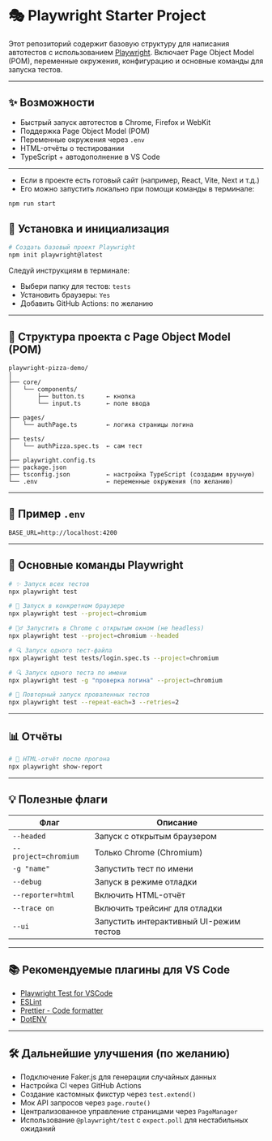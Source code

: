 # 🎭 Playwright Starter Project

Этот репозиторий содержит базовую структуру для написания автотестов с использованием [Playwright](https://playwright.dev/). Включает Page Object Model (POM), переменные окружения, конфигурацию и основные команды для запуска тестов.

---

## ✨ Возможности

- Быстрый запуск автотестов в Chrome, Firefox и WebKit
- Поддержка Page Object Model (POM)
- Переменные окружения через `.env`
- HTML-отчёты о тестировании
- TypeScript + автодополнение в VS Code

---

- Eсли в проекте есть готовый сайт (например, React, Vite, Next и т.д.)
- Его можно запустить локально при помощи команды в терминале:
```bash
npm run start
```

## 🚀 Установка и инициализация

```bash
# Создать базовый проект Playwright
npm init playwright@latest
```

Следуй инструкциям в терминале:
- Выбери папку для тестов: `tests`
- Установить браузеры: `Yes`
- Добавить GitHub Actions: по желанию

---

## 🧰 Структура проекта с Page Object Model (POM)

```
playwright-pizza-demo/
│
├── core/
│   └── components/
│       ├── button.ts      ← кнопка
│       └── input.ts       ← поле ввода
│
├── pages/
│   └── authPage.ts        ← логика страницы логина
│
├── tests/
│   └── authPizza.spec.ts  ← сам тест
│
├── playwright.config.ts
├── package.json
├── tsconfig.json          ← настройка TypeScript (создадим вручную)
└── .env                   ← переменные окружения (по желанию)

```

---

## 📂 Пример `.env`

```env
BASE_URL=http://localhost:4200
```

---

## 🧪 Основные команды Playwright

```bash
# ✨ Запуск всех тестов
npx playwright test

# 🚀 Запуск в конкретном браузере
npx playwright test --project=chromium

# 🕵️‍♂️ Запустить в Chrome с открытым окном (не headless)
npx playwright test --project=chromium --headed

# 🔍 Запуск одного тест-файла
npx playwright test tests/login.spec.ts --project=chromium

# 🔍 Запуск одного теста по имени
npx playwright test -g "проверка логина" --project=chromium

# 🔄 Повторный запуск проваленных тестов
npx playwright test --repeat-each=3 --retries=2
```

---

## 📊 Отчёты

```bash
# 📃 HTML-отчёт после прогона
npx playwright show-report
```

---

## 💡 Полезные флаги

| Флаг                   | Описание                              |
|------------------------|----------------------------------------|
| `--headed`             | Запуск с открытым браузером            |
| `--project=chromium`   | Только Chrome (Chromium)               |
| `-g "name"`            | Запустить тест по имени                |
| `--debug`              | Запуск в режиме отладки                |
| `--reporter=html`      | Включить HTML-отчёт                    |
| `--trace on`           | Включить трейсинг для отладки         |
| `--ui`                 | Запустить интерактивный UI-режим тестов|

---

## 📚 Рекомендуемые плагины для VS Code

- [Playwright Test for VSCode](https://marketplace.visualstudio.com/items?itemName=ms-playwright.playwright)
- [ESLint](https://marketplace.visualstudio.com/items?itemName=dbaeumer.vscode-eslint)
- [Prettier - Code formatter](https://marketplace.visualstudio.com/items?itemName=esbenp.prettier-vscode)
- [DotENV](https://marketplace.visualstudio.com/items?itemName=mikestead.dotenv)

---

## 🛠️ Дальнейшие улучшения (по желанию)

- Подключение Faker.js для генерации случайных данных
- Настройка CI через GitHub Actions
- Создание кастомных фикстур через `test.extend()`
- Мок API запросов через `page.route()`
- Централизованное управление страницами через `PageManager`
- Использование `@playwright/test` с `expect.poll` для нестабильных ожиданий
